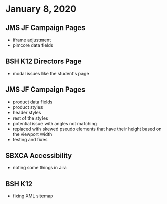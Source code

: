 # January 8, 2020

## JMS JF Campaign Pages
- iframe adjustment
- pimcore data fields

## BSH K12 Directors Page
- modal issues like the student's page

## JMS JF Campaign Pages
- product data fields
- product styles
- header styles
- rest of the styles
- potential issue with angles not matching
- replaced with skewed pseudo elements that have their height based on the viewport width
- testing and fixes

## SBXCA Accessibility
- noting some things in Jira

## BSH K12
- fixing XML sitemap
